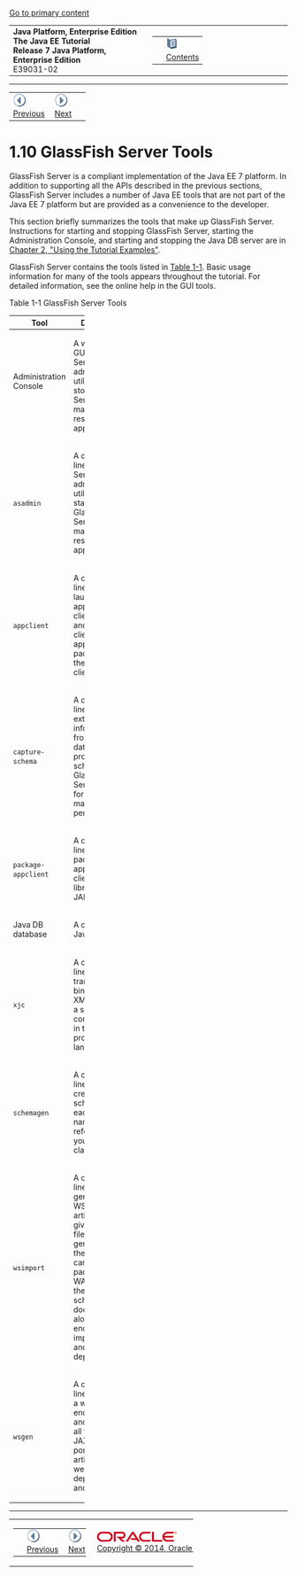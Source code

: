 [Go to primary content](#BEGIN)

<table>
<colgroup>
<col width="50%" />
<col width="50%" />
</colgroup>
<tbody>
<tr class="odd">
<td><strong>Java Platform, Enterprise Edition The Java EE Tutorial</strong><br />
<strong>Release 7 Java Platform, Enterprise Edition</strong><br />
E39031-02</td>
<td><table>
<tbody>
<tr class="odd">
<td> </td>
<td><a href="toc.md"><img src="img/toc.gif" alt="Go To Table Of Contents" /><br />
<span class="icon">Contents</span></a></td>
</tr>
</tbody>
</table></td>
</tr>
</tbody>
</table>

-----

<table>
<tbody>
<tr class="odd">
<td><a href="overview009.md"><img src="img/leftnav.gif" alt="Previous" /><br />
<span class="icon">Previous</span></a> </td>
<td><a href="usingexamples.md"><img src="img/rightnav.gif" alt="Next" /><br />
<span class="icon">Next</span></a></td>
<td> </td>
</tr>
</tbody>
</table>



# 1.10 GlassFish Server Tools

GlassFish Server is a compliant implementation of the Java EE 7
platform. In addition to supporting all the APIs described in the
previous sections, GlassFish Server includes a number of Java EE tools
that are not part of the Java EE 7 platform but are provided as a
convenience to the developer.

This section briefly summarizes the tools that make up GlassFish Server.
Instructions for starting and stopping GlassFish Server, starting the
Administration Console, and starting and stopping the Java DB server are
in [Chapter 2, "Using the Tutorial Examples"](usingexamples.md#GFIUD).

GlassFish Server contains the tools listed in [Table 1-1](#BNADH). Basic
usage information for many of the tools appears throughout the tutorial.
For detailed information, see the online help in the GUI tools.

Table 1-1 GlassFish Server Tools

<table style="width:27%;">
<colgroup>
<col width="27%" />
<col width="0%" />
</colgroup>
<thead>
<tr class="header">
<th>Tool</th>
<th>Description</th>
</tr>
</thead>
<tbody>
<tr class="odd">
<td><p>Administration Console</p>
<br />
</td>
<td><p>A web-based GUI GlassFish Server administration utility. Used to stop GlassFish Server and to manage users, resources, and applications.</p></td>
</tr>
<tr class="even">
<td><p><code dir="ltr">asadmin</code></p></td>
<td><p>A command-line GlassFish Server administration utility. Used to start and stop GlassFish Server and to manage users, resources, and applications.</p></td>
</tr>
<tr class="odd">
<td><p><code dir="ltr">appclient</code></p></td>
<td><p>A command-line tool that launches the application client container and invokes the client application packaged in the application client JAR file.</p></td>
</tr>
<tr class="even">
<td><p><code dir="ltr">capture-schema</code></p></td>
<td><p>A command-line tool to extract schema information from a database, producing a schema file that GlassFish Server can use for container-managed persistence.</p></td>
</tr>
<tr class="odd">
<td><p><code dir="ltr">package-appclient</code></p></td>
<td><p>A command-line tool to package the application client container libraries and JAR files.</p></td>
</tr>
<tr class="even">
<td><p>Java DB database</p></td>
<td><p>A copy of the Java DB server.</p></td>
</tr>
<tr class="odd">
<td><p><code dir="ltr">xjc</code></p></td>
<td><p>A command-line tool to transform, or bind, a source XML schema to a set of JAXB content classes in the Java programming language.</p></td>
</tr>
<tr class="even">
<td><p><code dir="ltr">schemagen</code></p></td>
<td><p>A command-line tool to create a schema file for each namespace referenced in your Java classes.</p></td>
</tr>
<tr class="odd">
<td><p><code dir="ltr">wsimport</code></p></td>
<td><p>A command-line tool to generate JAX-WS portable artifacts for a given WSDL file. After generation, these artifacts can be packaged in a WAR file with the WSDL and schema documents, along with the endpoint implementation, and then deployed.</p></td>
</tr>
<tr class="even">
<td><p><code dir="ltr">wsgen</code></p></td>
<td><p>A command-line tool to read a web service endpoint class and generate all the required JAX-WS portable artifacts for web service deployment and invocation.</p></td>
</tr>
</tbody>
</table>

  

-----

<table style="width:66%;">
<colgroup>
<col width="33%" />
<col width="0%" />
<col width="33%" />
</colgroup>
<tbody>
<tr class="odd">
<td><table style="width:96%;">
<colgroup>
<col width="0%" />
<col width="48%" />
<col width="48%" />
</colgroup>
<tbody>
<tr class="odd">
<td> </td>
<td><a href="overview009.md"><img src="img/leftnav.gif" alt="Previous" /><br />
<span class="icon">Previous</span></a> </td>
<td><a href="usingexamples.md"><img src="img/rightnav.gif" alt="Next" /><br />
<span class="icon">Next</span></a></td>
</tr>
</tbody>
</table></td>
<td><img src="img/oracle.gif" alt="Oracle Logo" class="copyrightlogo" /> <a href="img/cpyr.htm"><br />
<span class="copyrightlogo">Copyright © 2014, Oracle and/or its affiliates. All rights reserved.</span></a></td>
<td><table>
<tbody>
<tr class="odd">
<td> </td>
<td><a href="toc.md"><img src="img/toc.gif" alt="Go To Table Of Contents" /><br />
<span class="icon">Contents</span></a></td>
</tr>
</tbody>
</table></td>
</tr>
</tbody>
</table>


